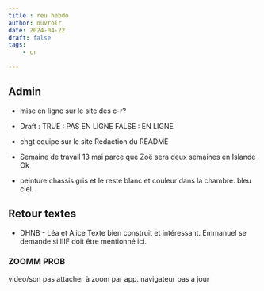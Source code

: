 ```yaml
--- 
title : reu hebdo
author: ouvroir
date: 2024-04-22
draft: false
tags:
    - cr
    
---
```


## Admin

- mise en ligne sur le site des c-r? 
- Draft : 
TRUE : PAS EN LIGNE
FALSE : EN LIGNE

- chgt equipe sur le site
Redaction du README

- Semaine de travail 13 mai parce que Zoë sera deux semaines en Islande 
Ok 

- peinture
chassis gris 
et le reste blanc et couleur dans la chambre. bleu ciel. 

## Retour textes

- DHNB - Léa et Alice
Texte bien construit et intéressant. Emmanuel se demande si IIIF doit être mentionné ici. 

### ZOOMM PROB

video/son pas attacher à zoom par app. 
navigateur pas a jour